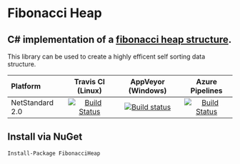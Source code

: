 Fibonacci Heap
=============

## C# implementation of a [fibonacci heap structure](https://en.wikipedia.org/wiki/Fibonacci_heap).

This library can be used to create a highly efficent self sorting data structure.

| Platform | Travis CI (Linux) | AppVeyor (Windows) | Azure Pipelines|
| :--- | :---: | :---: | :---: |
|NetStandard 2.0| [![Build Status](https://travis-ci.org/sqeezy/FibonacciHeap.svg?branch=master)](https://travis-ci.org/sqeezy/FibonacciHeap) |[![Build status](https://ci.appveyor.com/api/projects/status/l6it2ci9w8jwuu4v?svg=true)](https://ci.appveyor.com/project/sqeezy/fibonacciheap-81ux0)|[![Build Status](https://sqeezytech.visualstudio.com/FibonacciHeap/_apis/build/status/FibonacciHeap-CI)](https://sqeezytech.visualstudio.com/FibonacciHeap/_build/latest?definitionId=5)|

## Install via NuGet

    Install-Package FibonacciHeap

